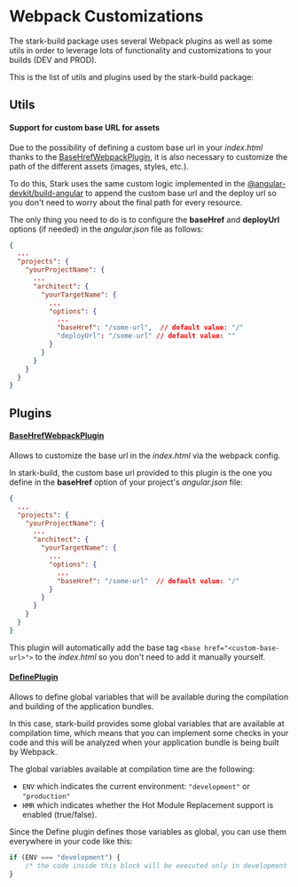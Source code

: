 # Webpack Customizations

The stark-build package uses several Webpack plugins as well as some utils in order to leverage lots of functionality and customizations to your builds (DEV and PROD).

This is the list of utils and plugins used by the stark-build package:

## Utils

#### Support for custom base URL for assets

Due to the possibility of defining a custom base url in your _index.html_ thanks to the [BaseHrefWebpackPlugin](https://github.com/dzonatan/base-href-webpack-plugin "BaseHrefWebpackPlugin"), it is also necessary to customize the path of the different assets (images, styles, etc.).

To do this, Stark uses the same custom logic implemented in the [@angular-devkit/build-angular](https://github.com/angular/devkit/blob/fe122511feada8d8c554799171e8e43bac950416/packages/angular_devkit/build_angular/src/angular-cli-files/models/webpack-configs/styles.ts "@angular-devkit/build-angular") to append the custom base url and the deploy url so you don't need to worry about the final path for every resource.

The only thing you need to do is to configure the **baseHref** and **deployUrl** options (if needed) in the _angular.json_ file as follows:

```json
{
  ...
  "projects": {
    "yourProjectName": {
      ...
      "architect": {
        "yourTargetName": {
          ...
          "options": {
            ...
            "baseHref": "/some-url",  // default value: "/"
            "deployUrl": "/some-url" // default value: ""
          }
        }
      }
    }
  }
}
```

## Plugins

#### [BaseHrefWebpackPlugin](https://github.com/dzonatan/base-href-webpack-plugin "BaseHrefWebpackPlugin")

Allows to customize the base url in the _index.html_ via the webpack config.

In stark-build, the custom base url provided to this plugin is the one you define in the **baseHref** option of your project's _angular.json_ file:

```json
{
  ...
  "projects": {
    "yourProjectName": {
      ...
      "architect": {
        "yourTargetName": {
          ...
          "options": {
            ...
            "baseHref": "/some-url"  // default value: "/"
          }
        }
      }
    }
  }
}
```

This plugin will automatically add the base tag `<base href="<custom-base-url>">` to the _index.html_ so you don't need to add it manually yourself.

#### [DefinePlugin](https://webpack.js.org/plugins/define-plugin)

Allows to define global variables that will be available during the compilation and building of the application bundles.

In this case, stark-build provides some global variables that are available at compilation time, which means that you can implement some checks in your code and this will be analyzed when your application bundle is being built by Webpack.

The global variables available at compilation time are the following:

-   `ENV` which indicates the current environment: `"development"` or `"production"`
-   `HMR` which indicates whether the Hot Module Replacement support is enabled (true/false).

Since the Define plugin defines those variables as global, you can use them everywhere in your code like this:

```typescript
if (ENV === "development") {
	/* the code inside this block will be executed only in development */
}
```
